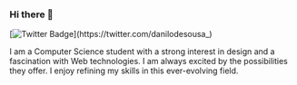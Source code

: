 ### Hi there 👋

[![Twitter Badge](https://img.shields.io/badge/@danilodesousa__-1a8cd8?style=flat-square&logo=twitter&logoColor=ffffff&labelColor=1a8cd8&color=1a8cd8&link=https://twitter.com/danilodesousa_)](https://twitter.com/danilodesousa_)

I am a Computer Science student with a strong interest in design and a fascination with Web technologies. I am always excited by the possibilities they offer. I enjoy refining my skills in this ever-evolving field.
